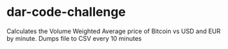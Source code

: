 # dar-code-challenge
Calculates the Volume Weighted Average price of Bitcoin vs USD and EUR by minute. Dumps file to CSV every 10 minutes
